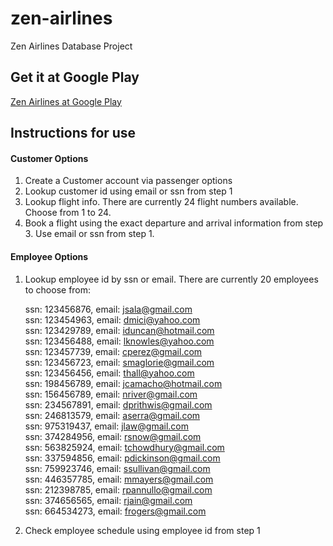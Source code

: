 # zen-airlines
Zen Airlines Database Project

## Get it at Google Play
[Zen Airlines at Google Play](https://play.google.com/store/apps/details?id=com.srgiovine.zenairlines)

## Instructions for use

#### Customer Options

1. Create a Customer account via passenger options
2. Lookup customer id using email or ssn from step 1
3. Lookup flight info. There are currently 24 flight numbers available. Choose from 1 to 24.
4. Book a flight using the exact departure and arrival information from step 3. Use email or ssn from step 1.

#### Employee Options

1. Lookup employee id by ssn or email. There are currently 20 employees to choose from:
    
    ssn: 123456876, email: jsala@gmail.com  
    ssn: 123454963, email: dmici@yahoo.com  
    ssn: 123429789, email: iduncan@hotmail.com  
    ssn: 123456488, email: lknowles@yahoo.com  
    ssn: 123457739, email: cperez@gmail.com  
    ssn: 123456723, email: smaglorie@gmail.com  
    ssn: 123456456, email: thall@yahoo.com  
    ssn: 198456789, email: jcamacho@hotmail.com  
    ssn: 156456789, email: nriver@gmail.com  
    ssn: 234567891, email: dprithwis@gmail.com  
    ssn: 246813579, email: aserra@gmail.com  
    ssn: 975319437, email: jlaw@gmail.com  
    ssn: 374284956, email: rsnow@gmail.com  
    ssn: 563825924, email: tchowdhury@gmail.com  
    ssn: 337594856, email: pdickinson@gmail.com  
    ssn: 759923746, email: ssullivan@gmail.com  
    ssn: 446357785, email: mmayers@gmail.com  
    ssn: 212398785, email: rpannullo@gmail.com  
    ssn: 374656565, email: rjain@gmail.com  
    ssn: 664534273, email: frogers@gmail.com  
    
2. Check employee schedule using employee id from step 1
